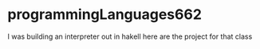 # programmingLanguages662
I was building an interpreter out in hakell here are the project for that class
